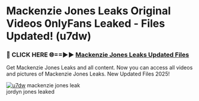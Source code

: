 # Mackenzie Jones Leaks Original Videos 0nlyFans Leaked - Files Updated! (u7dw)

<h3>🔴 CLICK HERE 🌐==►► <a href="https://tinyurl.com/x26r9saj" rel="nofollow">Mackenzie Jones Leaks Updated Files</a></h3>

Get Mackenzie Jones Leaks and all content. Now you can access all videos and pictures of Mackenzie Jones Leaks. New Updated Files 2025!

[![u7dw](https://i.imgur.com/LkgZPqh.gif)](https://tinyurl.com/x26r9saj)
mackenzie jones leak<br>
jordyn jones leaked